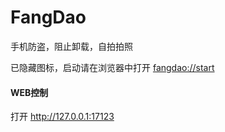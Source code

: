 # FangDao
手机防盗，阻止卸载，自拍拍照

已隐藏图标，启动请在浏览器中打开
 [fangdao://start](fangdao://start)

#### WEB控制

 打开 http://127.0.0.1:17123